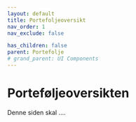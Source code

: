 ```yaml
---
layout: default
title: Portefoljeoversikt
nav_order: 1
nav_exclude: false

has_children: false
parent: Portefolje
# grand_parent: UI Components
---
```


# Porteføljeoversikten
Denne siden skal ....